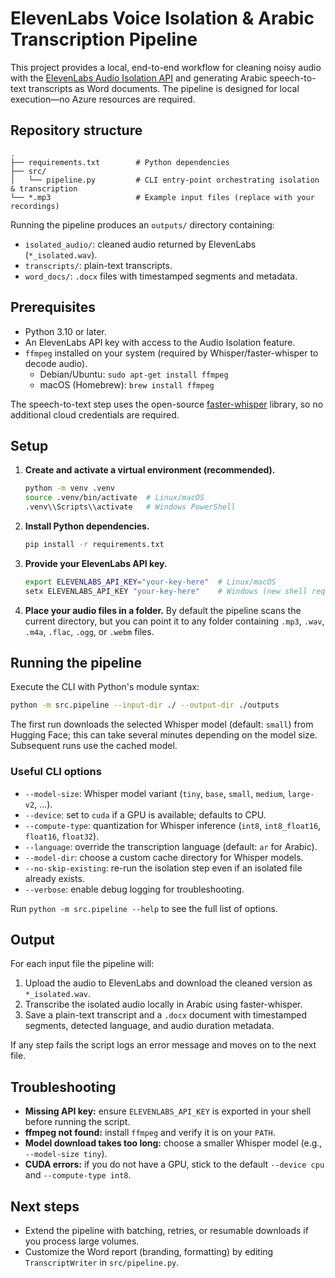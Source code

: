 # ElevenLabs Voice Isolation & Arabic Transcription Pipeline

This project provides a local, end-to-end workflow for cleaning noisy audio with the
[ElevenLabs Audio Isolation API](https://elevenlabs.io/) and generating Arabic
speech-to-text transcripts as Word documents. The pipeline is designed for local
execution—no Azure resources are required.

## Repository structure

```
.
├── requirements.txt        # Python dependencies
├── src/
│   └── pipeline.py         # CLI entry-point orchestrating isolation & transcription
└── *.mp3                   # Example input files (replace with your recordings)
```

Running the pipeline produces an `outputs/` directory containing:

- `isolated_audio/`: cleaned audio returned by ElevenLabs (`*_isolated.wav`).
- `transcripts/`: plain-text transcripts.
- `word_docs/`: `.docx` files with timestamped segments and metadata.

## Prerequisites

- Python 3.10 or later.
- An ElevenLabs API key with access to the Audio Isolation feature.
- `ffmpeg` installed on your system (required by Whisper/faster-whisper to decode audio).
  - Debian/Ubuntu: `sudo apt-get install ffmpeg`
  - macOS (Homebrew): `brew install ffmpeg`

The speech-to-text step uses the open-source [faster-whisper](https://github.com/guillaumekln/faster-whisper)
library, so no additional cloud credentials are required.

## Setup

1. **Create and activate a virtual environment (recommended).**

   ```bash
   python -m venv .venv
   source .venv/bin/activate  # Linux/macOS
   .venv\\Scripts\\activate   # Windows PowerShell
   ```

2. **Install Python dependencies.**

   ```bash
   pip install -r requirements.txt
   ```

3. **Provide your ElevenLabs API key.**

   ```bash
   export ELEVENLABS_API_KEY="your-key-here"  # Linux/macOS
   setx ELEVENLABS_API_KEY "your-key-here"    # Windows (new shell required)
   ```

4. **Place your audio files in a folder.**
   By default the pipeline scans the current directory, but you can point it to any
   folder containing `.mp3`, `.wav`, `.m4a`, `.flac`, `.ogg`, or `.webm` files.

## Running the pipeline

Execute the CLI with Python's module syntax:

```bash
python -m src.pipeline --input-dir ./ --output-dir ./outputs
```

The first run downloads the selected Whisper model (default: `small`) from Hugging Face;
this can take several minutes depending on the model size. Subsequent runs use the
cached model.

### Useful CLI options

- `--model-size`: Whisper model variant (`tiny`, `base`, `small`, `medium`, `large-v2`, ...).
- `--device`: set to `cuda` if a GPU is available; defaults to CPU.
- `--compute-type`: quantization for Whisper inference (`int8`, `int8_float16`, `float16`, `float32`).
- `--language`: override the transcription language (default: `ar` for Arabic).
- `--model-dir`: choose a custom cache directory for Whisper models.
- `--no-skip-existing`: re-run the isolation step even if an isolated file already exists.
- `--verbose`: enable debug logging for troubleshooting.

Run `python -m src.pipeline --help` to see the full list of options.

## Output

For each input file the pipeline will:

1. Upload the audio to ElevenLabs and download the cleaned version as `*_isolated.wav`.
2. Transcribe the isolated audio locally in Arabic using faster-whisper.
3. Save a plain-text transcript and a `.docx` document with timestamped segments,
   detected language, and audio duration metadata.

If any step fails the script logs an error message and moves on to the next file.

## Troubleshooting

- **Missing API key:** ensure `ELEVENLABS_API_KEY` is exported in your shell before running the script.
- **ffmpeg not found:** install `ffmpeg` and verify it is on your `PATH`.
- **Model download takes too long:** choose a smaller Whisper model (e.g., `--model-size tiny`).
- **CUDA errors:** if you do not have a GPU, stick to the default `--device cpu` and `--compute-type int8`.

## Next steps

- Extend the pipeline with batching, retries, or resumable downloads if you process large volumes.
- Customize the Word report (branding, formatting) by editing `TranscriptWriter` in `src/pipeline.py`.
